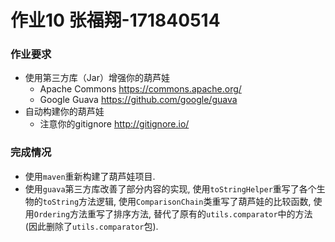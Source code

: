 # 作业10 张福翔-171840514

### 作业要求

- 使用第三方库（Jar）增强你的葫芦娃
  - Apache Commons https://commons.apache.org/
  - Google Guava https://github.com/google/guava
- 自动构建你的葫芦娃
  - 注意你的gitignore http://gitignore.io/

### 完成情况

- 使用`maven`重新构建了葫芦娃项目.
- 使用`guava`第三方库改善了部分内容的实现, 使用`toStringHelper`重写了各个生物的`toString`方法逻辑, 使用`ComparisonChain`类重写了葫芦娃的比较函数, 使用`Ordering`方法重写了排序方法, 替代了原有的`utils.comparator`中的方法 (因此删除了`utils.comparator`包).